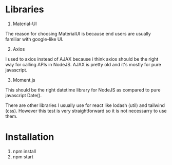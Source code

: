 # Libraries
1. Material-UI

  The reason for choosing MaterialUI is because end users are usually familiar with google-like UI.
  
2. Axios

  I used to axios instead of AJAX because i think axios should be the right way for calling APIs in NodeJS. AJAX is pretty old and it's mostly for pure javascript.
  
3. Moment.js

  This should be the right datetime library for NodeJS as compared to pure javascript Date().
  
There are other libraries I usually use for react like lodash (util) and tailwind (css). However this test is very straightforward so it is not necessarry to use them.
  
# Installation
1. npm install
2. npm start
